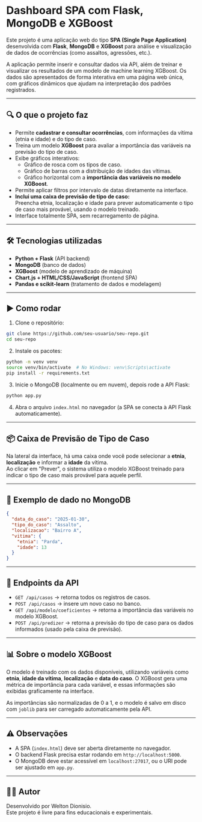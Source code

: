 # Dashboard SPA com Flask, MongoDB e XGBoost

Este projeto é uma aplicação web do tipo **SPA (Single Page Application)** desenvolvida com **Flask**, **MongoDB** e **XGBoost** para análise e visualização de dados de ocorrências (como assaltos, agressões, etc.).

A aplicação permite inserir e consultar dados via API, além de treinar e visualizar os resultados de um modelo de machine learning XGBoost. Os dados são apresentados de forma interativa em uma página web única, com gráficos dinâmicos que ajudam na interpretação dos padrões registrados.

---

## 🔍 O que o projeto faz

- Permite **cadastrar e consultar ocorrências**, com informações da vítima (etnia e idade) e do tipo de caso.
- Treina um modelo **XGBoost** para avaliar a importância das variáveis na previsão do tipo de caso.
- Exibe gráficos interativos:
  - Gráfico de rosca com os tipos de caso.
  - Gráfico de barras com a distribuição de idades das vítimas.
  - Gráfico horizontal com a **importância das variáveis no modelo XGBoost**.
- Permite aplicar filtros por intervalo de datas diretamente na interface.
- **Inclui uma caixa de previsão de tipo de caso:**  
  Preencha etnia, localização e idade para prever automaticamente o tipo de caso mais provável, usando o modelo treinado.
- Interface totalmente SPA, sem recarregamento de página.

---

## 🛠 Tecnologias utilizadas

- **Python + Flask** (API backend)
- **MongoDB** (banco de dados)
- **XGBoost** (modelo de aprendizado de máquina)
- **Chart.js + HTML/CSS/JavaScript** (frontend SPA)
- **Pandas e scikit-learn** (tratamento de dados e modelagem)

---

## ▶️ Como rodar

1. Clone o repositório:

```bash
git clone https://github.com/seu-usuario/seu-repo.git
cd seu-repo
```

2. Instale os pacotes:

```bash
python -m venv venv
source venv/bin/activate  # No Windows: venv\Scripts\activate
pip install -r requirements.txt
```

3. Inicie o MongoDB (localmente ou em nuvem), depois rode a API Flask:

```bash
python app.py
```

4. Abra o arquivo `index.html` no navegador (a SPA se conecta à API Flask automaticamente).

---

## 📦 Caixa de Previsão de Tipo de Caso

Na lateral da interface, há uma caixa onde você pode selecionar a **etnia**, **localização** e informar a **idade** da vítima.  
Ao clicar em "Prever", o sistema utiliza o modelo XGBoost treinado para indicar o tipo de caso mais provável para aquele perfil.

---

## 📁 Exemplo de dado no MongoDB

```json
{
  "data_do_caso": "2025-01-30",
  "tipo_do_caso": "Assalto",
  "localizacao": "Bairro A",
  "vitima": {
    "etnia": "Parda",
    "idade": 13
  }
}
```

---

## 🔎 Endpoints da API

- `GET /api/casos` → retorna todos os registros de casos.
- `POST /api/casos` → insere um novo caso no banco.
- `GET /api/modelo/coeficientes` → retorna a importância das variáveis no modelo XGBoost.
- `POST /api/predizer` → retorna a previsão do tipo de caso para os dados informados (usado pela caixa de previsão).

---

## 📊 Sobre o modelo XGBoost

O modelo é treinado com os dados disponíveis, utilizando variáveis como **etnia**, **idade da vítima**, **localização** e **data do caso**. O XGBoost gera uma métrica de importância para cada variável, e essas informações são exibidas graficamente na interface.

As importâncias são normalizadas de 0 a 1, e o modelo é salvo em disco com `joblib` para ser carregado automaticamente pela API.

---

## ⚠️ Observações

- A SPA (`index.html`) deve ser aberta diretamente no navegador.
- O backend Flask precisa estar rodando em `http://localhost:5000`.
- O MongoDB deve estar acessível em `localhost:27017`, ou o URI pode ser ajustado em `app.py`.

---

## 🧑‍💻 Autor

Desenvolvido por Welton Dionisio.  
Este projeto é livre para fins educacionais e experimentais.